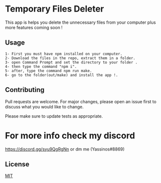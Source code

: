 # Temporary Files Deleter
This app is helps you delete the unnecessary files from your computer plus more features coming soon !

## Usage
```
1- First you must have npm installed on your computer.
2- Download the files in the repo, extract them in a folder.
3- open Command Prompt and set the directory to your folder .
4- then type the command "npm i".
5- after, type the command npm run make.
6- go to the folder(out/make) and install the app !.
```
## Contributing
Pull requests are welcome. For major changes, please open an issue first to discuss what you would like to change.

Please make sure to update tests as appropriate.

# For more info check my discord  
https://discord.gg/syu9QgRgNn or dm me (Yassinos#8869)


## License
[MIT](https://choosealicense.com/licenses/mit/)

